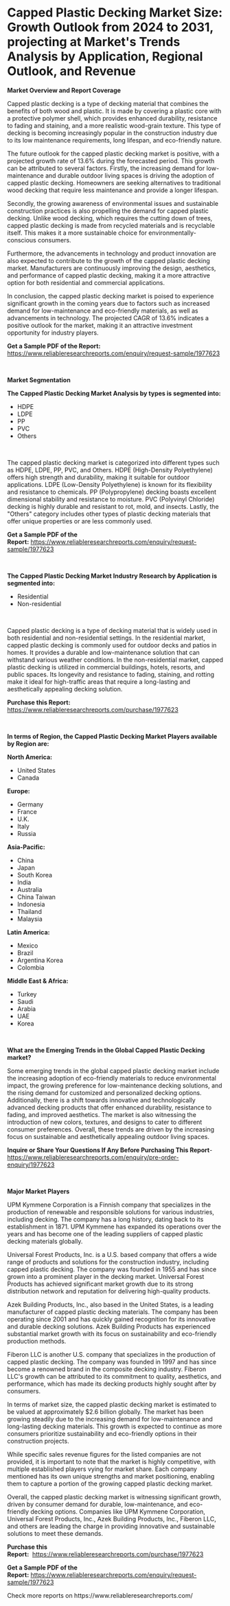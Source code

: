 <p><h1>Capped Plastic Decking Market Size: Growth Outlook from 2024 to 2031, projecting at Market's Trends Analysis by Application, Regional Outlook, and Revenue</h1></p><p><strong>Market Overview and Report Coverage</strong></p>
<p><p>Capped plastic decking is a type of decking material that combines the benefits of both wood and plastic. It is made by covering a plastic core with a protective polymer shell, which provides enhanced durability, resistance to fading and staining, and a more realistic wood-grain texture. This type of decking is becoming increasingly popular in the construction industry due to its low maintenance requirements, long lifespan, and eco-friendly nature.</p><p>The future outlook for the capped plastic decking market is positive, with a projected growth rate of 13.6% during the forecasted period. This growth can be attributed to several factors. Firstly, the increasing demand for low-maintenance and durable outdoor living spaces is driving the adoption of capped plastic decking. Homeowners are seeking alternatives to traditional wood decking that require less maintenance and provide a longer lifespan.</p><p>Secondly, the growing awareness of environmental issues and sustainable construction practices is also propelling the demand for capped plastic decking. Unlike wood decking, which requires the cutting down of trees, capped plastic decking is made from recycled materials and is recyclable itself. This makes it a more sustainable choice for environmentally-conscious consumers.</p><p>Furthermore, the advancements in technology and product innovation are also expected to contribute to the growth of the capped plastic decking market. Manufacturers are continuously improving the design, aesthetics, and performance of capped plastic decking, making it a more attractive option for both residential and commercial applications.</p><p>In conclusion, the capped plastic decking market is poised to experience significant growth in the coming years due to factors such as increased demand for low-maintenance and eco-friendly materials, as well as advancements in technology. The projected CAGR of 13.6% indicates a positive outlook for the market, making it an attractive investment opportunity for industry players.</p></p>
<p><strong>Get a Sample PDF of the Report:</strong> <a href="https://www.reliableresearchreports.com/enquiry/request-sample/1977623">https://www.reliableresearchreports.com/enquiry/request-sample/1977623</a></p>
<p>&nbsp;</p>
<p><strong>Market Segmentation</strong></p>
<p><strong>The Capped Plastic Decking Market Analysis by types is segmented into:</strong></p>
<p><ul><li>HDPE</li><li>LDPE</li><li>PP</li><li>PVC</li><li>Others</li></ul></p>
<p>&nbsp;</p>
<p><p>The capped plastic decking market is categorized into different types such as HDPE, LDPE, PP, PVC, and Others. HDPE (High-Density Polyethylene) offers high strength and durability, making it suitable for outdoor applications. LDPE (Low-Density Polyethylene) is known for its flexibility and resistance to chemicals. PP (Polypropylene) decking boasts excellent dimensional stability and resistance to moisture. PVC (Polyvinyl Chloride) decking is highly durable and resistant to rot, mold, and insects. Lastly, the "Others" category includes other types of plastic decking materials that offer unique properties or are less commonly used.</p></p>
<p><strong>Get a Sample PDF of the Report:</strong>&nbsp;<a href="https://www.reliableresearchreports.com/enquiry/request-sample/1977623">https://www.reliableresearchreports.com/enquiry/request-sample/1977623</a></p>
<p>&nbsp;</p>
<p><strong>The Capped Plastic Decking Market Industry Research by Application is segmented into:</strong></p>
<p><ul><li>Residential</li><li>Non-residential</li></ul></p>
<p>&nbsp;</p>
<p><p>Capped plastic decking is a type of decking material that is widely used in both residential and non-residential settings. In the residential market, capped plastic decking is commonly used for outdoor decks and patios in homes. It provides a durable and low-maintenance solution that can withstand various weather conditions. In the non-residential market, capped plastic decking is utilized in commercial buildings, hotels, resorts, and public spaces. Its longevity and resistance to fading, staining, and rotting make it ideal for high-traffic areas that require a long-lasting and aesthetically appealing decking solution.</p></p>
<p><strong>Purchase this Report:</strong>&nbsp; <a href="https://www.reliableresearchreports.com/purchase/1977623">https://www.reliableresearchreports.com/purchase/1977623</a></p>
<p>&nbsp;</p>
<p><strong>In terms of Region, the Capped Plastic Decking Market Players available by Region are:</strong></p>
<p>
    <p> <strong> North America: </strong>
        <ul>
            <li>United States</li>
            <li>Canada</li>
        </ul>
        </p> 
    <p> <strong> Europe: </strong>
        <ul>
            <li>Germany</li>
            <li>France</li>
            <li>U.K.</li>
            <li>Italy</li>
            <li>Russia</li>
        </ul>
        </p> 
    <p> <strong> Asia-Pacific: </strong>
        <ul>
            <li>China</li>
            <li>Japan</li>
            <li>South Korea</li>
            <li>India</li>
            <li>Australia</li>
            <li>China Taiwan</li>
            <li>Indonesia</li>
            <li>Thailand</li>
            <li>Malaysia</li>
        </ul>
        </p> 
    <p> <strong> Latin America: </strong>
        <ul>
            <li>Mexico</li>
            <li>Brazil</li>
            <li>Argentina Korea</li>
            <li>Colombia</li>
        </ul>
        </p> 
    <p> <strong> Middle East & Africa: </strong>
        <ul>
            <li>Turkey</li>
            <li>Saudi</li>
            <li>Arabia</li>
            <li>UAE</li>
            <li>Korea</li>
        </ul>
    </p>
    </p>
<p>&nbsp;</p>
<p><strong>What are the Emerging Trends in the Global Capped Plastic Decking market?</strong></p>
<p><p>Some emerging trends in the global capped plastic decking market include the increasing adoption of eco-friendly materials to reduce environmental impact, the growing preference for low-maintenance decking solutions, and the rising demand for customized and personalized decking options. Additionally, there is a shift towards innovative and technologically advanced decking products that offer enhanced durability, resistance to fading, and improved aesthetics. The market is also witnessing the introduction of new colors, textures, and designs to cater to different consumer preferences. Overall, these trends are driven by the increasing focus on sustainable and aesthetically appealing outdoor living spaces.</p></p>
<p><strong>Inquire or Share Your Questions If Any Before Purchasing This Report</strong>- <a href="https://www.reliableresearchreports.com/enquiry/pre-order-enquiry/1977623">https://www.reliableresearchreports.com/enquiry/pre-order-enquiry/1977623</a></p>
<p>&nbsp;</p>
<p><strong>Major Market Players</strong></p>
<p><p>UPM Kymmene Corporation is a Finnish company that specializes in the production of renewable and responsible solutions for various industries, including decking. The company has a long history, dating back to its establishment in 1871. UPM Kymmene has expanded its operations over the years and has become one of the leading suppliers of capped plastic decking materials globally.</p><p>Universal Forest Products, Inc. is a U.S. based company that offers a wide range of products and solutions for the construction industry, including capped plastic decking. The company was founded in 1955 and has since grown into a prominent player in the decking market. Universal Forest Products has achieved significant market growth due to its strong distribution network and reputation for delivering high-quality products.</p><p>Azek Building Products, Inc., also based in the United States, is a leading manufacturer of capped plastic decking materials. The company has been operating since 2001 and has quickly gained recognition for its innovative and durable decking solutions. Azek Building Products has experienced substantial market growth with its focus on sustainability and eco-friendly production methods.</p><p>Fiberon LLC is another U.S. company that specializes in the production of capped plastic decking. The company was founded in 1997 and has since become a renowned brand in the composite decking industry. Fiberon LLC's growth can be attributed to its commitment to quality, aesthetics, and performance, which has made its decking products highly sought after by consumers.</p><p>In terms of market size, the capped plastic decking market is estimated to be valued at approximately $2.6 billion globally. The market has been growing steadily due to the increasing demand for low-maintenance and long-lasting decking materials. This growth is expected to continue as more consumers prioritize sustainability and eco-friendly options in their construction projects.</p><p>While specific sales revenue figures for the listed companies are not provided, it is important to note that the market is highly competitive, with multiple established players vying for market share. Each company mentioned has its own unique strengths and market positioning, enabling them to capture a portion of the growing capped plastic decking market.</p><p>Overall, the capped plastic decking market is witnessing significant growth, driven by consumer demand for durable, low-maintenance, and eco-friendly decking options. Companies like UPM Kymmene Corporation, Universal Forest Products, Inc., Azek Building Products, Inc., Fiberon LLC, and others are leading the charge in providing innovative and sustainable solutions to meet these demands.</p></p>
<p><strong>Purchase this Report:</strong>&nbsp;&nbsp;<a href="https://www.reliableresearchreports.com/purchase/1977623">https://www.reliableresearchreports.com/purchase/1977623</a></p>
<p></p>
<p><strong>Get a Sample PDF of the Report:</strong>&nbsp;<a href="https://www.reliableresearchreports.com/enquiry/request-sample/1977623">https://www.reliableresearchreports.com/enquiry/request-sample/1977623</a></p>
<p>Check more reports on https://www.reliableresearchreports.com/</p>